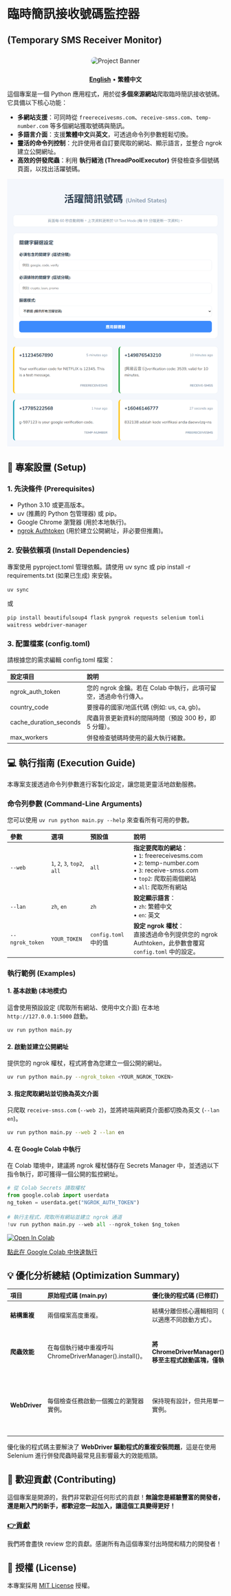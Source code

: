 # **臨時簡訊接收號碼監控器**
(Temporary SMS Receiver Monitor)
---

<div align="center">

<img src="https://i.meee.com.tw/ikqBwaY.jpg" alt="Project Banner" style="border-radius: 10px; margin-top: 10px; margin-bottom: 10px;width: 300px; height: 300px;">

</div>


<p align="center">  
<a href="./README.en.md"><strong>English</strong></a> •  
<strong>繁體中文</strong>  
</p>

這個專案是一個 Python 應用程式，用於從**多個來源網站**爬取臨時簡訊接收號碼。它具備以下核心功能：

* **多網站支援**：可同時從 `freereceivesms.com`、`receive-smss.com`、`temp-number.com` 等多個網站獲取號碼與簡訊。
* **多語言介面**：支援**繁體中文**與**英文**，可透過命令列參數輕鬆切換。
* **靈活的命令列控制**：允許使用者自訂要爬取的網站、顯示語言，並整合 ngrok 建立公開網址。
* **高效的併發爬蟲**：利用 **執行緒池 (ThreadPoolExecutor)** 併發檢查多個號碼頁面，以找出活躍號碼。

![Demo GIF](demo.png)

## **🚀 專案設置 (Setup)**

### **1\. 先決條件 (Prerequisites)**

* Python 3.10 或更高版本。  
* uv (推薦的 Python 包管理器) 或 pip。  
* Google Chrome 瀏覽器 (用於本地執行)。  
* [ngrok Authtoken](https://dashboard.ngrok.com/get-started/your-authtoken) (用於建立公開網址，非必要但推薦)。

### **2\. 安裝依賴項 (Install Dependencies)**

專案使用 pyproject.toml 管理依賴。請使用 uv sync 或 pip install \-r requirements.txt (如果已生成) 來安裝。

`uv sync`

或  

`pip install beautifulsoup4 flask pyngrok requests selenium tomli waitress webdriver-manager`

### **3\. 配置檔案 (config.toml)**

請根據您的需求編輯 config.toml 檔案：

| 設定項目 | 說明 |
| :---- | :---- |
| ngrok\_auth\_token | 您的 ngrok 金鑰。若在 Colab 中執行，此項可留空，透過命令行傳入。 |
| country\_code | 要搜尋的國家/地區代碼 (例如: us, ca, gb)。 |
| cache\_duration\_seconds | 爬蟲背景更新資料的間隔時間（預設 300 秒，即 5 分鐘）。 |
| max\_workers | 併發檢查號碼時使用的最大執行緒數。 |

## **💻 執行指南 (Execution Guide)**

本專案支援透過命令列參數進行客製化設定，讓您能更靈活地啟動服務。

### **命令列參數 (Command-Line Arguments)**

您可以使用 `uv run python main.py --help` 來查看所有可用的參數。

| 參數 | 選項 | 預設值 | 說明 |
| :--- | :--- | :--- | :--- |
| `--web` | `1`, `2`, `3`, `top2`, `all` | `all` | **指定要爬取的網站**：<br>• `1`: freereceivesms.com<br>• `2`: temp-number.com<br>• `3`: receive-smss.com<br>• `top2`: 爬取前兩個網站<br>• `all`: 爬取所有網站 |
| `--lan` | `zh`, `en` | `zh` | **設定顯示語言**：<br>• `zh`: 繁體中文<br>• `en`: 英文 |
| `--ngrok_token` | `YOUR_TOKEN` | `config.toml` 中的值 | **設定 ngrok 權杖**：<br>直接透過命令列提供您的 ngrok Authtoken，此參數會覆寫 `config.toml` 中的設定。 |

### **執行範例 (Examples)**

#### **1. 基本啟動 (本地模式)**

這會使用預設設定 (爬取所有網站、使用中文介面) 在本地 `http://127.0.0.1:5000` 啟動。

```bash
uv run python main.py
```

#### **2. 啟動並建立公開網址**

提供您的 ngrok 權杖，程式將會為您建立一個公開的網址。

```bash
uv run python main.py --ngrok_token <YOUR_NGROK_TOKEN>
```

#### **3. 指定爬取網站並切換為英文介面**

只爬取 `receive-smss.com` (`--web 2`)，並將終端與網頁介面都切換為英文 (`--lan en`)。

```bash
uv run python main.py --web 2 --lan en
```

#### **4. 在 Google Colab 中執行**

在 Colab 環境中，建議將 ngrok 權杖儲存在 Secrets Manager 中，並透過以下指令執行，即可獲得一個公開的監控網址。

```python
# 從 Colab Secrets 讀取權杖
from google.colab import userdata
ng_token = userdata.get("NGROK_AUTH_TOKEN")

# 執行主程式，爬取所有網站並建立 ngrok 通道
!uv run python main.py --web all --ngrok_token $ng_token
```
<a href="https://colab.research.google.com/github/LayorX/Temporary-SMS-Receiver-Monitor/blob/master/Temporary_SMS_Receiver_Monitor.ipynb" target="_blank"><img src="https://colab.research.google.com/assets/colab-badge.svg" alt="Open In Colab"/></a>

[點此在 Google Colab 中快速執行](/Temporary_SMS_Receiver_Monitor.ipynb)


## **💡 優化分析總結 (Optimization Summary)**

| 項目 | 原始程式碼 (main.py) | 優化後的程式碼 (已修訂) | 效益 |
| :---- | :---- | :---- | :---- |
| **結構重複** | 兩個檔案高度重複。 | 結構分離但核心邏輯相同（保留分離以適應不同啟動方式）。 | **清晰度維持**，未來可進一步重構。 |
| **爬蟲效能** | 在每個執行緒中重複呼叫 ChromeDriverManager().install()。 | **將 ChromeDriverManager().install() 移至主程式啟動區塊，僅執行一次。** | **極大提升啟動速度和爬蟲效率**，避免數十次重複的驅動程式檢查和設定。 |
| **WebDriver** | 每個檢查任務啟動一個獨立的瀏覽器實例。 | 保持現有設計，但共用單一 Service 實例。 | 這是 Selenium 併發的標準模式，但應留意 **MAX\_WORKERS** 的設定，數值過高仍可能耗盡系統資源。 |

優化後的程式碼主要解決了 **WebDriver 驅動程式的重複安裝問題**，這是在使用 Selenium 進行併發爬蟲時最常見且影響最大的效能瓶頸。

## **💖 歡迎貢獻 (Contributing)**

這個專案是開源的，我們非常歡迎任何形式的貢獻！**無論您是經驗豐富的開發者，還是剛入門的新手，都歡迎您一起加入，讓這個工具變得更好！**

### [**👉貢獻**](./CONTRIBUTING.zh-TW.md) 


我們將會盡快 review 您的貢獻。感謝所有為這個專案付出時間和精力的開發者！

## **📄 授權 (License)**

本專案採用 [MIT License](./LICENSE) 授權。
